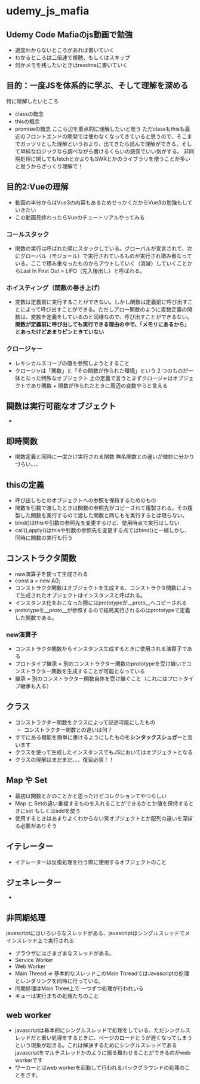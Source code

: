 # udemy_js_mafia
## Udemy Code Mafiaのjs動画で勉強
- 適宜わからないところがあれば書いていく
- わかるところは二倍速で視聴、もしくはスキップ
- 何かメモを残したいときはreadmeに書いていく

## 目的：一度JSを体系的に学ぶ、そして理解を深める
特に理解したいところ
- classの概念
- thisの概念
-  promiseの概念
ここら辺を重点的に理解したいと思う
ただclassもthisも最近のフロントエンドの開発では使わなくなってきていると思うので、そこまでガッツリとした理解というおより、出てきたら読んで理解ができる、そして単純なロジックなら調べながら書けるくらいの感覚でいい気がする。
非同期処理に関してもfetchとかよりもSWRとかのライブラリを使うことが多いと思うからざっくり理解で！

## 目的2:Vueの理解
- 動画の半分からはVue3の内容もあるためせっかくだからVue3の勉強もしていきたい
- この動画見終わったらVueのチュートリアルやってみる

### コールスタック
- 関数の実行は呼ばれた順にスタックしている。グローバルが宣言されて、次にグローバル（モジュール）で実行されているものが実行され積み重なっている。ここで積み重なったものからアウトしていく（消滅）していくことからLast In First Out = LIFO（先入後出し）と呼ばれる。

### ホイスティング（関数の巻き上げ）
- 変数は定義前に実行することができない。しかし関数は定義前に呼び出すことによって呼び出すことができる。ただしアロー関数のように変数定義の関数は、変数を定義をしているのと同様なので、呼び出すことができるない。
**関数が定義前に呼び出しても実行できる理由の中で、「メモリにあるから」とあったけどあまりピンときていない**
### クロージャー
- レキシカルスコープの値を参照しようとすること
- クロージャは「関数」と「その関数が作られた環境」という 2 つのものが一体となった特殊なオブジェクト
上の定義で言うとまずクロージャはオブジェクトであり関数 + 関数が作られたときに周辺の変数やらと言える

## 関数は実行可能なオブジェクト
- 
## 即時関数
- 関数定義と同時に一度だけ実行される関数
無名関数との違いが微妙に分かりづらい、、、


## thisの定義
- 呼び出しもとのオブジェクトへの参照を保持するためのもの
- 関数を引数で渡したときは関数の参照先がコピーされて複製される。その複製した関数を実行するので渡した関数と同じもを実行するとは限らない。
- bind()はthisや引数の参照先を変更するけど、使用時点で実行はしない
- call(),apply()はthisや引数の参照先を変更する点ではbind()と一緒しかし、同時に関数の実行も行う

## コンストラクタ関数
- new演算子を使って生成される
- const a = new A();
- コンストラクタ関数はオブジェクトを生成する、コンストラクタ関数によって生成されたオブジェクトはインスタンスと呼ばれる。
- インスタンス化をおこなった際にはprototypeが__proto__へコピーされる
- prototypeを__proto__が参照するので結局実行されるのはprototypeで定義した関数である。
### new演算子
- コンストラクタ関数からインスタンス生成するときに使用される演算子である
- プロトタイプ継承 = 別のコンストラクター関数のprototypeを受け継いでコンストラクター関数を生成することが可能となっている
- 継承 = 別のコンストラクター関数自体を受け継ぐこと（これにはプロトタイプ継承も入る）
## クラス
- コンストラクター関数をクラスによって記述可能にしたもの
    - コンストラクター関数との違いは何？
- すでにある機能を簡単に書けるようにしたものを**シンタックスシュガー**と言います
- クラスを使って生成したインスタンスでもJSにおいてはオブジェクトとなる
- クラスの理解はまだまだ、、、復習必須！！
## Map や Set
- 最初は関数とかのことかと思ったけどコレクションてやつらしい
- Map と Setの違い重複するものを入れることができるかとか値を保持するときにset もしくはaddを使う
- 使用するときはあまりよくわからない笑オブジェクトとか配列の違いを深ぼる必要がありそう
## イテレーター
- イテレーターは反復処理を行う際に使用するオブジェクトのこと

## ジェネレーター
- 

## 非同期処理
javascriptにはいろいろなスレッドがある、javascriptはシングルスレッドでメインスレッド上で実行される
- ブラウザにはさまざまなスレッドがある。
- Service Worker
- Web Worker
- Main Thread => 基本的なスレッドこのMain ThreadではJavascriptの処理とレンダリングを同時に行っている。
- 同期処理はMain Three上で
一つずつ処理が行われいる
- キューは実行まちの処理たちのこと
## web worker 
- javascriptは基本的にシングルスレッドで処理をしている。ただシングルスレッドだと重い処理をするときに、ページのロードとうが遅くなってしまうという現象が起きる。これは解決するためにシングルスレッドであるjavascriptをマルチスレッドかのように振る舞わせることができるのがweb workerです
- ワーカーとはweb workerを起動して行われるバックグラウンドの処理のことをさす。